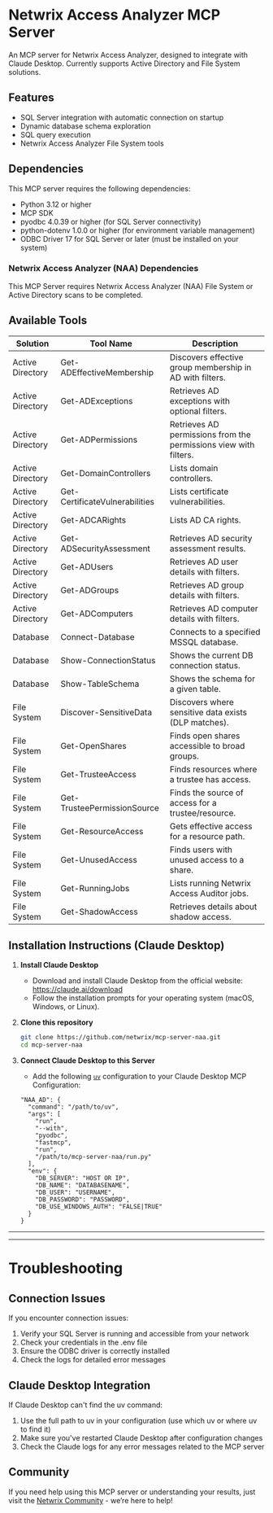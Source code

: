 # Netwrix Access Analyzer MCP Server

An MCP server for Netwrix Access Analyzer, designed to integrate with Claude Desktop. Currently supports Active Directory and File System solutions. 

## Features

- SQL Server integration with automatic connection on startup
- Dynamic database schema exploration
- SQL query execution
- Netwrix Access Analyzer File System tools

## Dependencies

This MCP server requires the following dependencies:

- Python 3.12 or higher
- MCP SDK
- pyodbc 4.0.39 or higher (for SQL Server connectivity)
- python-dotenv 1.0.0 or higher (for environment variable management)
- ODBC Driver 17 for SQL Server or later (must be installed on your system)

### Netwrix Access Analyzer (NAA) Dependencies

This MCP Server requires Netwrix Access Analyzer (NAA) File System or Active Directory scans to be completed.

## Available Tools

| Solution         | Tool Name                       | Description |
|------------------|---------------------------------|-------------|
| Active Directory | Get-ADEffectiveMembership       | Discovers effective group membership in AD with filters. |
| Active Directory | Get-ADExceptions                | Retrieves AD exceptions with optional filters. |
| Active Directory | Get-ADPermissions               | Retrieves AD permissions from the permissions view with filters. |
| Active Directory | Get-DomainControllers           | Lists domain controllers. |
| Active Directory | Get-CertificateVulnerabilities  | Lists certificate vulnerabilities. |
| Active Directory | Get-ADCARights                  | Lists AD CA rights. |
| Active Directory | Get-ADSecurityAssessment        | Retrieves AD security assessment results. |
| Active Directory | Get-ADUsers                     | Retrieves AD user details with filters. |
| Active Directory | Get-ADGroups                    | Retrieves AD group details with filters. |
| Active Directory | Get-ADComputers                 | Retrieves AD computer details with filters. |
| Database         | Connect-Database                | Connects to a specified MSSQL database. |
| Database         | Show-ConnectionStatus           | Shows the current DB connection status. |
| Database         | Show-TableSchema                | Shows the schema for a given table. |
| File System      | Discover-SensitiveData          | Discovers where sensitive data exists (DLP matches). |
| File System      | Get-OpenShares                  | Finds open shares accessible to broad groups. |
| File System      | Get-TrusteeAccess               | Finds resources where a trustee has access. |
| File System      | Get-TrusteePermissionSource     | Finds the source of access for a trustee/resource. |
| File System      | Get-ResourceAccess              | Gets effective access for a resource path. |
| File System      | Get-UnusedAccess                | Finds users with unused access to a share. |
| File System      | Get-RunningJobs                 | Lists running Netwrix Access Auditor jobs. |
| File System      | Get-ShadowAccess                | Retrieves details about shadow access. |

## Installation Instructions (Claude Desktop)

1. **Install Claude Desktop**
   - Download and install Claude Desktop from the official website: https://claude.ai/download
   - Follow the installation prompts for your operating system (macOS, Windows, or Linux).

2. **Clone this repository**
   ```sh
   git clone https://github.com/netwrix/mcp-server-naa.git
   cd mcp-server-naa
   ```

3. **Connect Claude Desktop to this Server**
   - Add the following [`uv`](https://docs.astral.sh/uv/getting-started/installation/) configuration to your Claude Desktop MCP Configuration:
    ```
    "NAA_AD": {
      "command": "/path/to/uv",
      "args": [
        "run",
        "--with",
        "pyodbc",
        "fastmcp",
        "run",
        "/path/to/mcp-server-naa/run.py"
      ],
      "env": {
        "DB_SERVER": "HOST OR IP",
        "DB_NAME": "DATABASENAME",
        "DB_USER": "USERNAME",
        "DB_PASSWORD": "PASSWORD",
        "DB_USE_WINDOWS_AUTH": "FALSE|TRUE"
      }
    }
    ```
---

---
# Troubleshooting

## Connection Issues

If you encounter connection issues:

1. Verify your SQL Server is running and accessible from your network   
2. Check your credentials in the .env file
3. Ensure the ODBC driver is correctly installed
4. Check the logs for detailed error messages

## Claude Desktop Integration

If Claude Desktop can't find the uv command:

1. Use the full path to uv in your configuration (use which uv or where uv to find it)
2. Make sure you've restarted Claude Desktop after configuration changes
3. Check the Claude logs for any error messages related to the MCP server

## Community

If you need help using this MCP server or understanding your results, just visit the [Netwrix Community](https://community.netwrix.com/) - we’re here to help!
